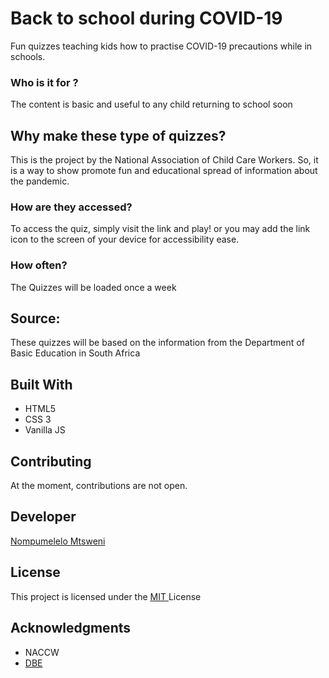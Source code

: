 # Back to school during COVID-19

Fun quizzes teaching kids how to practise COVID-19 precautions while in schools.



### Who is it for ?

The content is basic and useful to any child returning to school soon


## Why make these type of quizzes?

This is the project by the National Association of Child Care Workers. So, it is a way to show promote fun and educational spread of information about the pandemic.

### How are they accessed?

To access the quiz, simply visit the link and play! or you may add the link icon to the screen of your device for accessibility ease. 


### How often?

The Quizzes will  be loaded once a week 


## Source:

These quizzes will be based on the information from the Department of Basic Education in South Africa

## Built With

* HTML5
* CSS 3
* Vanilla JS

## Contributing

At the moment, contributions are not open.


## Developer

[Nompumelelo Mtsweni](https://github.com/elolelo)

## License

This project is licensed under the [MIT ](https://opensource.org/licenses/MIT) License

## Acknowledgments

* NACCW
* [DBE](https://www.education.gov.za/BB/covid-19-guide-for-learners-English/content/index.html#/lessons/0Bsmb0pdtA9jJBljbibQF52T3v_ampuw)

